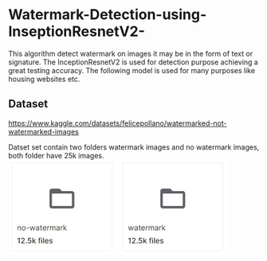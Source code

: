 # Watermark-Detection-using-InseptionResnetV2-
This algorithm detect watermark on images it may be in the form of text or signature. The InceptionResnetV2 is used for detection purpose achieving a great testing accuracy. The following model is used for many purposes like housing websites etc. 

## Dataset
https://www.kaggle.com/datasets/felicepollano/watermarked-not-watermarked-images

Datset set contain two folders watermark images and no watermark images, both folder have 25k images. 
![g1](g1.jpg)

